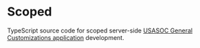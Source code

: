 # Scoped

TypeScript source code for scoped server-side [USASOC General Customizations application](https://github.com/erwinel/x_44813_usasoc_cst.git) development.
